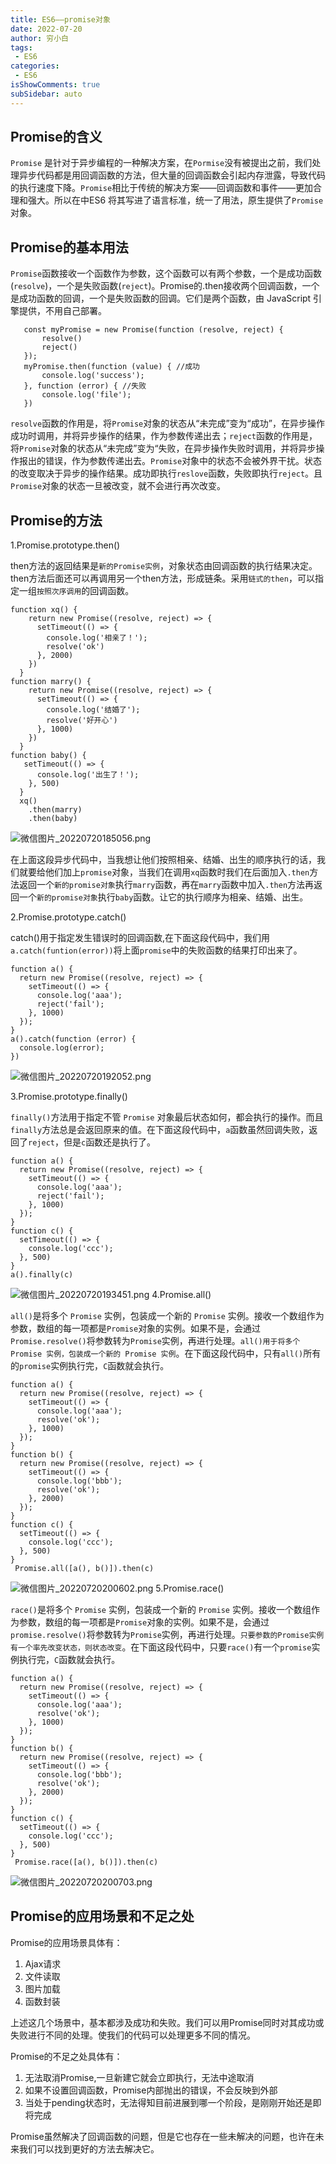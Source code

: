 ```yaml
---
title: ES6——promise对象  
date: 2022-07-20
author: 穷小白
tags:
 - ES6
categories: 
 - ES6
isShowComments: true  
subSidebar: auto
---
```


## Promise的含义
`Promise` 是针对于异步编程的一种解决方案，在`Pormise`没有被提出之前，我们处理异步代码都是用回调函数的方法，但大量的回调函数会引起内存泄露，导致代码的执行速度下降。`Promise`相比于传统的解决方案——回调函数和事件——更加合理和强大。所以在中ES6 将其写进了语言标准，统一了用法，原生提供了`Promise`对象。
## Promise的基本用法
 `Promise`函数接收一个函数作为参数，这个函数可以有两个参数，一个是成功函数(`resolve`)，一个是失败函数(`reject`)。Promise的.then接收两个回调函数，一个是成功函数的回调，一个是失败函数的回调。它们是两个函数，由 JavaScript 引擎提供，不用自己部署。
 ```
    const myPromise = new Promise(function (resolve, reject) {
        resolve()
        reject()
    });
    myPromise.then(function (value) { //成功
        console.log('success');
    }, function (error) { //失败
        console.log('file');
    })

 ```
`resolve`函数的作用是，将`Promise`对象的状态从“未完成”变为“成功”，在异步操作成功时调用，并将异步操作的结果，作为参数传递出去；`reject`函数的作用是，将`Promise`对象的状态从“未完成”变为“失败，在异步操作失败时调用，并将异步操作报出的错误，作为参数传递出去。`Promise`对象中的状态不会被外界干扰。状态的改变取决于异步的操作结果。成功即执行`reslove`函数，失败即执行`reject`。且`Promise`对象的状态一旦被改变，就不会进行再次改变。
 
## Promise的方法
1.Promise.prototype.then()

then方法的返回结果是`新的Promise实例`，对象状态由回调函数的执行结果决定。then方法后面还可以再调用另一个then方法，形成链条。采用`链式的then`，可以指定一组`按照次序调用`的回调函数。
```
function xq() {
    return new Promise((resolve, reject) => {
      setTimeout(() => {
        console.log('相亲了！');
        resolve('ok')
      }, 2000)
    })
  }
function marry() {
    return new Promise((resolve, reject) => {
      setTimeout(() => {
        console.log('结婚了');
        resolve('好开心')
      }, 1000)
    })  
  }
function baby() {
   setTimeout(() => {
      console.log('出生了！');
    }, 500)
  }
  xq()
    .then(marry)
    .then(baby)
```

![微信图片_20220720185056.png](https://p6-juejin.byteimg.com/tos-cn-i-k3u1fbpfcp/b8b947f03860427580edbc92c895f727~tplv-k3u1fbpfcp-watermark.image?)

在上面这段异步代码中，当我想让他们按照相亲、结婚、出生的顺序执行的话，我们就要给他们加上`promise`对象，当我们在调用`xq`函数时我们在后面加入`.then`方法返回一个`新的promise对象`执行`marry`函数，再在`marry`函数中加入`.then`方法再返回一个`新的promise对象`执行`baby`函数。让它的执行顺序为相亲、结婚、出生。

2.Promise.prototype.catch()

catch()用于指定发生错误时的回调函数,在下面这段代码中，我们用`a.catch(funtion(error))`将上面`promise`中的失败函数的结果打印出来了。
```
function a() {
  return new Promise((resolve, reject) => {
    setTimeout(() => {
      console.log('aaa');
      reject('fail');
    }, 1000)
  });
}
a().catch(function (error) {
  console.log(error);
})
```

![微信图片_20220720192052.png](https://p3-juejin.byteimg.com/tos-cn-i-k3u1fbpfcp/13a7675670804eb28d74d26bbfbe693d~tplv-k3u1fbpfcp-watermark.image?)

3.Promise.prototype.finally()

`finally()`方法用于指定不管 `Promise` 对象最后状态如何，都会执行的操作。而且`finally`方法总是会返回原来的值。在下面这段代码中，`a`函数虽然回调失败，返回了`reject`，但是`c`函数还是执行了。
 ```
 function a() {
  return new Promise((resolve, reject) => {
    setTimeout(() => {
      console.log('aaa');
      reject('fail');
    }, 1000)
  });
}
function c() {
  setTimeout(() => {
    console.log('ccc');
  }, 500)
}
a().finally(c)
 ```
 
![微信图片_20220720193451.png](https://p1-juejin.byteimg.com/tos-cn-i-k3u1fbpfcp/58a1bf4a256b487cafa8795bcbb5a11e~tplv-k3u1fbpfcp-watermark.image?)
4.Promise.all()

`all()`是将多个 `Promise` 实例，包装成一个新的 `Promise` 实例。接收一个数组作为参数，数组的每一项都是`Promise`对象的实例。如果不是，会通过`Promise.resolve()`将参数转为`Promise`实例，再进行处理。`all()用于将多个 Promise 实例，包装成一个新的 Promise 实例`。在下面这段代码中，只有`all()`所有的`promise`实例执行完，`C`函数就会执行。
```
function a() {
  return new Promise((resolve, reject) => {
    setTimeout(() => {
      console.log('aaa');
      resolve('ok');
    }, 1000)
  });
}
function b() {
  return new Promise((resolve, reject) => {
    setTimeout(() => {
      console.log('bbb');
      resolve('ok');
    }, 2000)
  });
}
function c() {
  setTimeout(() => {
    console.log('ccc');
  }, 500)
}
 Promise.all([a(), b()]).then(c)
```

![微信图片_20220720200602.png](https://p3-juejin.byteimg.com/tos-cn-i-k3u1fbpfcp/565c6f5b04b348ae9d60e794837961cf~tplv-k3u1fbpfcp-watermark.image?)
5.Promise.race()

`race()`是将多个 `Promise` 实例，包装成一个新的 `Promise` 实例。接收一个数组作为参数，数组的每一项都是`Promise`对象的实例。如果不是，会通过`promise.resolve()`将参数转为`Promise`实例，再进行处理。`只要参数的Promise实例有一个率先改变状态，则状态改变`。在下面这段代码中，只要`race()`有一个`promise`实例执行完，`C`函数就会执行。
```
function a() {
  return new Promise((resolve, reject) => {
    setTimeout(() => {
      console.log('aaa');
      resolve('ok');
    }, 1000)
  });
}
function b() {
  return new Promise((resolve, reject) => {
    setTimeout(() => {
      console.log('bbb');
      resolve('ok');
    }, 2000)
  });
}
function c() {
  setTimeout(() => {
    console.log('ccc');
  }, 500)
}
 Promise.race([a(), b()]).then(c)
```

![微信图片_20220720200703.png](https://p1-juejin.byteimg.com/tos-cn-i-k3u1fbpfcp/76df3cd210b24591ba85302bd2a400a6~tplv-k3u1fbpfcp-watermark.image?)
##  Promise的应用场景和不足之处
Promise的应用场景具体有：
1. Ajax请求
2. 文件读取
3. 图片加载
4. 函数封装

上述这几个场景中，基本都涉及成功和失败。我们可以用Promise同时对其成功或失败进行不同的处理。使我们的代码可以处理更多不同的情况。

Promise的不足之处具体有：
1. 无法取消Promise,一旦新建它就会立即执行，无法中途取消
2. 如果不设置回调函数，Promise内部抛出的错误，不会反映到外部
3. 当处于pending状态时，无法得知目前进展到哪一个阶段，是刚刚开始还是即将完成


Promise虽然解决了回调函数的问题，但是它也存在一些未解决的问题，也许在未来我们可以找到更好的方法去解决它。